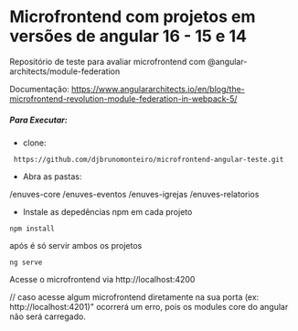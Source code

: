 
# Microfrontend com projetos em versões de angular 16 - 15 e 14

Repositório de teste para avaliar microfrontend com @angular-architects/module-federation

Documentação: https://www.angulararchitects.io/en/blog/the-microfrontend-revolution-module-federation-in-webpack-5/

##### Para Executar:

* clone:
```http
 https://github.com/djbrunomonteiro/microfrontend-angular-teste.git
```

* Abra as pastas:

 /enuves-core   /enuves-eventos  /enuves-igrejas /enuves-relatorios

* Instale as depedências npm em cada projeto

```http
npm install
```

após é só servir ambos os projetos

```http
ng serve
```

Acesse o microfrontend via http://localhost:4200


// caso acesse algum microfrontend diretamente na sua porta (ex: http://localhost:4201)" ocorrerá um erro, pois os modules core do angular não será carregado.